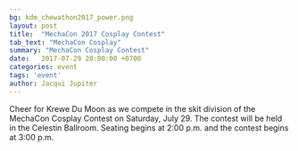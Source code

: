 ```yaml
---
bg: kdm_chewathon2017_power.png
layout: post
title:  "MechaCon 2017 Cosplay Contest"
tab_text: "MechaCon Cosplay"
summary: "MechaCon Cosplay Contest"
date:   2017-07-29 20:00:00 +0700
categories: event
tags: 'event'
author: Jacqui Jupiter
---
```


Cheer for Krewe Du Moon as we compete in the skit division of the MechaCon Cosplay Contest on Saturday, July 29. The contest will be held in the Celestin Ballroom. Seating begins at 2:00 p.m. and the contest begins at 3:00 p.m.
